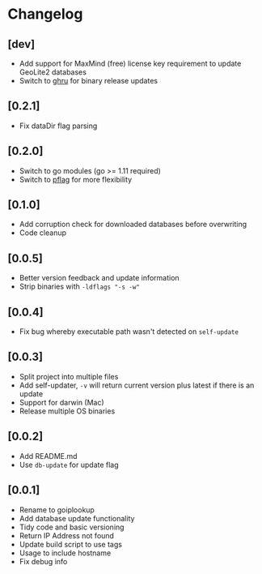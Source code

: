 # Changelog

## [dev]

- Add support for MaxMind (free) license key requirement to update GeoLite2 databases
- Switch to [ghru](https://github.com/axllent/ghru) for binary release updates


## [0.2.1]

- Fix dataDir flag parsing


## [0.2.0]

- Switch to go modules (go >= 1.11 required)
- Switch to [pflag](github.com/spf13/pflag) for more flexibility


## [0.1.0]

- Add corruption check for downloaded databases before overwriting
- Code cleanup


## [0.0.5]

- Better version feedback and update information
- Strip binaries with `-ldflags "-s -w"`


## [0.0.4]

- Fix bug whereby executable path wasn't detected on `self-update`


## [0.0.3]

- Split project into multiple files
- Add self-updater, `-v` will return current version plus latest if there is an update
- Support for darwin (Mac)
- Release multiple OS binaries


## [0.0.2]

- Add README.md
- Use `db-update` for update flag


## [0.0.1]

- Rename to goiplookup
- Add database update functionality
- Tidy code and basic versioning
- Return IP Address not found
- Update build script to use tags
- Usage to include hostname
- Fix debug info
